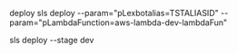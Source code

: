 deploy
sls deploy --param="pLexbotalias=TSTALIASID" --param="pLambdaFunction=aws-lambda-dev-lambdaFun"

sls deploy --stage dev